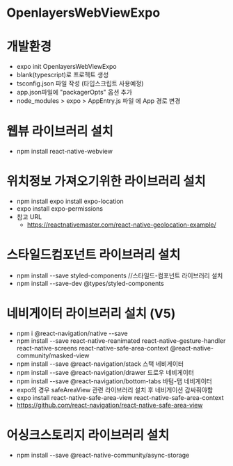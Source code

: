 # OpenlayersWebViewExpo

# 개발환경
* expo init OpenlayersWebViewExpo
* blank(typescript)로 프로젝트 생성
* tsconfig.json 파일 작성 (타입스크립트 사용예정)
* app.json파일에 "packagerOpts" 옵션 추가 
* node_modules > expo > AppEntry.js 파일 에 App 경로 변경

# 웹뷰 라이브러리 설치
* npm install react-native-webview

# 위치정보 가져오기위한 라이브러리 설치
* npm install expo install expo-location
* expo install expo-permissions
* 참고 URL
  * https://reactnativemaster.com/react-native-geolocation-example/

# 스타일드컴포넌트 라이브러리 설치
* npm install --save styled-components //스타일드-컴포넌트 라이브러리 설치
* npm install --save-dev @types/styled-components

# 네비게이터 라이브러리 설치 (V5)
* npm i @react-navigation/native --save
* npm install --save react-native-reanimated react-native-gesture-handler react-native-screens react-native-safe-area-context @react-native-community/masked-view
* npm install --save @react-navigation/stack        스택 네비게이터
* npm install --save @react-navigation/drawer       드로우 네비게이터
* npm install --save @react-navigation/bottom-tabs  바텀-탭 네비게이터 
* expo의 경우 safeAreaView 관련 라이브러리 설치 후 네비게이션 감싸줘야함
 * expo install react-native-safe-area-view react-native-safe-area-context
 * https://github.com/react-navigation/react-native-safe-area-view
  
# 어싱크스토리지 라이브러리 설치
* npm install --save @react-native-community/async-storage

    
